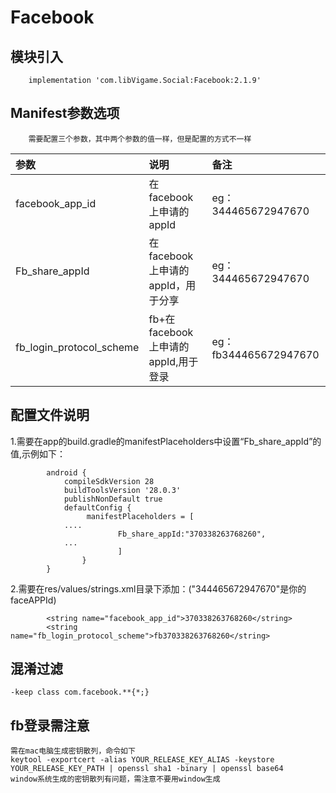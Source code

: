 # Facebook

## 模块引入

```text
    implementation 'com.libVigame.Social:Facebook:2.1.9'
```

## Manifest参数选项

```text
    需要配置三个参数，其中两个参数的值一样，但是配置的方式不一样
```

| 参数 | 说明 | 备注 |
| :--- | :--- | :--- |
| facebook\_app\_id | 在facebook上申请的appId | eg：344465672947670 |
| Fb\_share\_appId | 在facebook上申请的appId，用于分享 | eg：344465672947670 |
| fb\_login\_protocol\_scheme | fb+在facebook上申请的appId,用于登录 | eg：fb344465672947670 |

## 配置文件说明

1.需要在app的build.gradle的manifestPlaceholders中设置“Fb\_share\_appId”的值,示例如下：

```text
        android {
            compileSdkVersion 28
            buildToolsVersion '28.0.3'
            publishNonDefault true
            defaultConfig {
                 manifestPlaceholders = [
            ....
                        Fb_share_appId:"370338263768260",
            ...
                        ]
                }
        }
```

2.需要在res/values/strings.xml目录下添加：\("344465672947670"是你的faceAPPId\)

```text
        <string name="facebook_app_id">370338263768260</string>
        <string name="fb_login_protocol_scheme">fb370338263768260</string>
```

## 混淆过滤

```text
-keep class com.facebook.**{*;}
```

## fb登录需注意

```text
需在mac电脑生成密钥散列，命令如下
keytool -exportcert -alias YOUR_RELEASE_KEY_ALIAS -keystore YOUR_RELEASE_KEY_PATH | openssl sha1 -binary | openssl base64
window系统生成的密钥散列有问题，需注意不要用window生成
```

